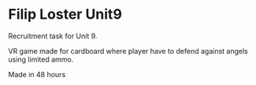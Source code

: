 # Filip Loster Unit9

Recruitment task for Unit 9.

VR game made for cardboard where player have to defend against angels using limited ammo.

Made in 48 hours